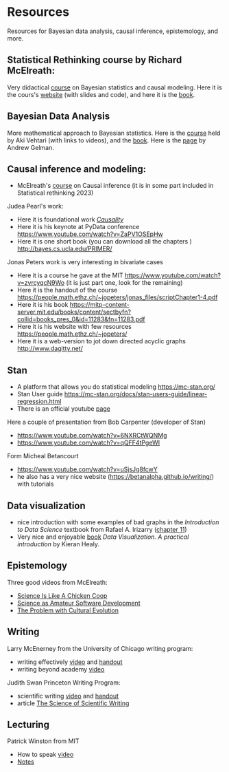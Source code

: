 # Resources
Resources for Bayesian data analysis, causal inference, epistemology, and more.

## Statistical Rethinking course by Richard McElreath: 
Very didactical [course](https://www.youtube.com/playlist?list=PLDcUM9US4XdPz-KxHM4XHt7uUVGWWVSus) on Bayesian statistics and causal modeling. Here it is the cours's [website](https://github.com/rmcelreath/stat_rethinking_2023) (with slides and code), and here it is the [book](https://github.com/Booleans/statistical-rethinking/blob/3cfa2eee33ff3d0086d47f03bca098b5460d4531/Statistical%20Rethinking%202nd%20Edition.pdf).

## Bayesian Data Analysis
More mathematical approach to Bayesian statistics. Here is the [course](https://avehtari.github.io/BDA_course_Aalto/gsu2023.html)  held by Aki Vehtari (with links to videos), and the [book](https://users.aalto.fi/~ave/BDA3.pdf). Here is the [page](http://www.stat.columbia.edu/~gelman/book/) by Andrew Gelman. 
                
## Causal inference and modeling:
* McElreath's [course](https://www.youtube.com/watch?v=KNPYUVmY3NM ) on Causal inference (it is in some part included in Statistical rethinking 2023) 

Judea Pearl's work:
* Here it is foundational work [*Causality*](https://www.google.it/books/edition/Causality/f4nuexsNVZIC?hl=it&gbpv=1)
* Here it is his keynote at PyData conference https://www.youtube.com/watch?v=ZaPV1OSEpHw 
* Here it is one short book (you can download all the chapters ) http://bayes.cs.ucla.edu/PRIMER/ 

Jonas Peters work is very interesting in bivariate cases
* Here it is a course he gave at the MIT https://www.youtube.com/watch?v=zvrcyqcN9Wo (it is just part one, look for the remaining)
* Here it is the handout of the course https://people.math.ethz.ch/~jopeters/jonas_files/scriptChapter1-4.pdf 
* Here it is his book https://mitp-content-server.mit.edu/books/content/sectbyfn?collid=books_pres_0&id=11283&fn=11283.pdf 
* Here it is his website with few resources https://people.math.ethz.ch/~jopeters/ 
* Here it is a web-version to jot down directed acyclic graphs http://www.dagitty.net/ 

## Stan
* A platform that allows you do statistical modeling https://mc-stan.org/ 
* Stan User guide https://mc-stan.org/docs/stan-users-guide/linear-regression.html 
* There is an official youtube [page](https://www.youtube.com/@stan3394)

Here a couple of presentation from Bob Carpenter (developer of Stan)
* https://www.youtube.com/watch?v=6NXRCtWQNMg 
* https://www.youtube.com/watch?v=qQFF4tPgeWI 

Form Micheal Betancourt
* https://www.youtube.com/watch?v=uSjsJg8fcwY
* he also has a very nice website (https://betanalpha.github.io/writing/) with tutorials

## Data visualization 
* nice introduction with some examples of bad graphs in the *Introduction to Data Science* textbook from Rafael A. Irizarry ([chapter 11](https://rafalab.dfci.harvard.edu/dsbook/data-visualization-principles.html))
* Very nice and enjoyable [book](https://socviz.co) *Data Visualization. A practical introduction* by Kieran Healy.

                       
## Epistemology 
Three good videos from McElreath:
* [Science Is Like A Chicken Coop](https://www.youtube.com/watch?v=d8LqFO1dk-w)
* [Science as Amateur Software Development](https://www.youtube.com/watch?v=zwRdO9_GGhY)
* [The Problem with Cultural Evolution](https://www.youtube.com/watch?v=Ez3o3uWRSyY)   

## Writing
Larry McEnerney from the University of Chicago writing program: 
* writing effectively [video](https://youtu.be/vtIzMaLkCaM?si=gkgWVZliXSxcSBqF) and [handout](https://github.com/slrenne/Resources/blob/main/files/UnivChic_WritingProg-1grt232.pdf)
* writing beyond academy [video](https://youtu.be/aFwVf5a3pZM?si=c3DS8LCOe7d0OUPJ)

Judith Swan Princeton Writing Program:
* scientific writing [video](https://youtu.be/jLPCdDp_LE0?si=gHMsedaPjB7FdYaj) and [handout](https://github.com/slrenne/Resources/blob/main/files/swan_handout.pdf)
* article [The Science of Scientific Writing](https://github.com/slrenne/Resources/blob/main/files/How_to_speak.md)
  
## Lecturing 
Patrick Winston from MIT
* How to speak [video](https://youtu.be/Unzc731iCUY?si=93UujYCs90g6fOQ6)
* [Notes](https://github.com/slrenne/Resources/blob/main/files/How_to_speak.md)
